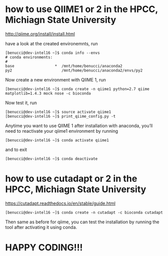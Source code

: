 # how to use QIIME1 or 2 in the HPCC, Michiagn State University
http://qiime.org/install/install.html

have a look at the created environemnts, run

`[benucci@dev-intel16 ~]$ conda info --envs`<br/>
`# conda environments:`<br/>
`#`<br/>
`base                  *  /mnt/home/benucci/anaconda2`<br/>
`py2                      /mnt/home/benucci/anaconda2/envs/py2`<br/>

Now create a new environment with QIIME 1, run

`[benucci@dev-intel16 ~]$ conda create -n qiime1 python=2.7 qiime matplotlib=1.4.3 mock nose -c bioconda`<br/>

Now test it, run

`[benucci@dev-intel16 ~]$ source activate qiime1`<br/>
`[benucci@dev-intel16 ~]$ print_qiime_config.py -t`<br/>

Anytime you want to use QIIME 1 after installation with anaconda, 
you’ll need to reactivate your qiime1 environment by running

`[benucci@dev-intel16 ~]$ conda activate qiime1`<br/>

and to exit

`[benucci@dev-intel16 ~]$ conda deactivate`<br/>

# how to use cutadapt or 2 in the HPCC, Michiagn State University
https://cutadapt.readthedocs.io/en/stable/guide.html

`[benucci@dev-intel16 ~]$ conda create -n cutadapt -c bioconda cutadapt`<br/>

Then same as before for qiime, you can test the installation
by running the tool after activating it using conda.

# HAPPY CODING!!!



